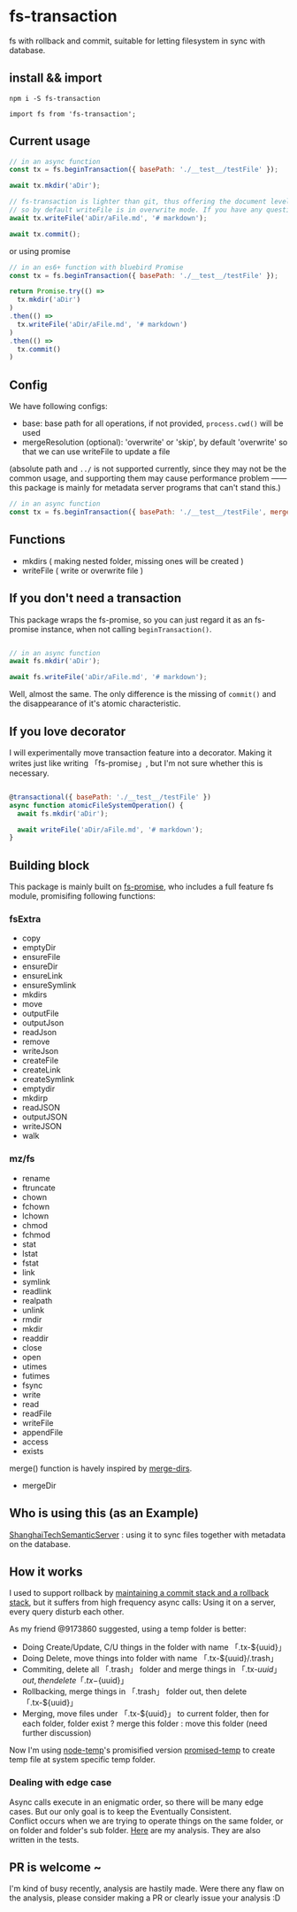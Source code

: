 # fs-transaction

fs with rollback and commit, suitable for letting filesystem in sync with database.
  
## install && import

```shell
npm i -S fs-transaction
```

```javasctipt
import fs from 'fs-transaction';
```

## Current usage

```javascript
// in an async function
const tx = fs.beginTransaction({ basePath: './__test__/testFile' });

await tx.mkdir('aDir');

// fs-transaction is lighter than git, thus offering the document level rollback but not the line level rollback.
// so by default writeFile is in overwrite mode. If you have any question about this, please issue it.
await tx.writeFile('aDir/aFile.md', '# markdown');

await tx.commit();
```

or using promise  

```javascript
// in an es6+ function with bluebird Promise
const tx = fs.beginTransaction({ basePath: './__test__/testFile' });

return Promise.try(() =>
  tx.mkdir('aDir')
)
.then(() =>
  tx.writeFile('aDir/aFile.md', '# markdown')
)
.then(() =>
  tx.commit()
)
```  

## Config

We have following configs:  

- base: base path for all operations, if not provided, ```process.cwd()``` will be used
- mergeResolution (optional): 'overwrite' or 'skip', by default 'overwrite' so that we can use writeFile to update a file

(absolute path and ```../``` is not supported currently, since they may not be the common usage, and supporting them may cause performance problem —— this package is mainly for metadata server programs that can't stand this.)  

```javascript
// in an async function
const tx = fs.beginTransaction({ basePath: './__test__/testFile', mergeResolution: 'overwrite' });
```

## Functions

- mkdirs ( making nested folder, missing ones will be created )
- writeFile ( write or overwrite file )

## If you don't need a transaction

This package wraps the fs-promise, so you can just regard it as an fs-promise instance, when not calling ```beginTransaction()```.  

```javascript

// in an async function
await fs.mkdir('aDir');

await fs.writeFile('aDir/aFile.md', '# markdown');

```

Well, almost the same. The only difference is the missing of ```commit()``` and the disappearance of it's atomic characteristic.  

## If you love decorator

I will experimentally move transaction feature into a decorator. Making it writes just like writing 「fs-promise」, but I'm not sure whether this is necessary.  

```javascript

@transactional({ basePath: './__test__/testFile' })
async function atomicFileSystemOperation() {
  await fs.mkdir('aDir');

  await writeFile('aDir/aFile.md', '# markdown');
}
```

## Building block

This package is mainly built on [fs-promise](https://github.com/kevinbeaty/fs-promise), who includes a full feature fs module, promisifing following functions:  

### fsExtra

- copy
- emptyDir
- ensureFile
- ensureDir
- ensureLink
- ensureSymlink
- mkdirs
- move
- outputFile
- outputJson
- readJson
- remove
- writeJson
- createFile
- createLink
- createSymlink
- emptydir
- mkdirp
- readJSON
- outputJSON
- writeJSON
- walk

### mz/fs

- rename
- ftruncate
- chown
- fchown
- lchown
- chmod
- fchmod
- stat
- lstat
- fstat
- link
- symlink
- readlink
- realpath
- unlink
- rmdir
- mkdir
- readdir
- close
- open
- utimes
- futimes
- fsync
- write
- read
- readFile
- writeFile
- appendFile
- access
- exists
  
merge() function is havely inspired by [merge-dirs](https://github.com/binocarlos/merge-dirs).  

- mergeDir
  
## Who is using this (as an Example)

[ShanghaiTechSemanticServer](https://github.com/Learnone/ShanghaiTechAPPServer) : using it to sync files together with metadata on the database.
  
## How it works

I used to support rollback by [maintaining a commit stack and a rollback stack](https://github.com/linonetwo/fs-transaction/blob/master/doc/originalThinking.md), but it suffers from high frequency async calls: Using it on a server, every query disturb each other.  

As my friend @9173860 suggested, using a temp folder is better:  

- Doing Create/Update, C/U things in the folder with name 「.tx-${uuid}」
- Doing Delete, move things into folder with name 「.tx-${uuid}/.trash」
- Commiting, delete all 「.trash」 folder and merge things in 「.tx-${uuid}」 out, then delete 「.tx-${uuid}」
- Rollbacking, merge things in 「.trash」 folder out, then delete 「.tx-${uuid}」
- Merging, move files under 「.tx-${uuid}」 to current folder, then for each folder, folder exist ? merge this folder : move this folder (need further discussion)
  
Now I'm using [node-temp](https://github.com/bruce/node-temp)'s promisified version [promised-temp](https://github.com/mikaturunen/promised-temp) to create temp file at system specific temp folder.  
  
### Dealing with edge case

Async calls execute in an enigmatic order, so there will be many edge cases. But our only goal is to keep the Eventually Consistent.  
Conflict occurs when we are trying to operate things on the same folder, or on folder and folder's sub folder. [Here](https://github.com/linonetwo/fs-transaction/blob/master/doc/usingTempDir.md) are my analysis. They are also written in the tests.  

## PR is welcome ~

I'm kind of busy recently, analysis are hastily made. Were there any flaw on the analysis, please consider making a PR or clearly issue your analysis :D
